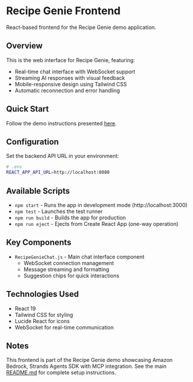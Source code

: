 # Recipe Genie Frontend

React-based frontend for the Recipe Genie demo application.

## Overview

This is the web interface for Recipe Genie, featuring:
- Real-time chat interface with WebSocket support
- Streaming AI responses with visual feedback
- Mobile-responsive design using Tailwind CSS
- Automatic reconnection and error handling

## Quick Start
Follow the demo instructions presented [here](../README.md).

## Configuration

Set the backend API URL in your environment:

```bash
# .env
REACT_APP_API_URL=http://localhost:8080
```

## Available Scripts

- `npm start` - Runs the app in development mode (http://localhost:3000)
- `npm test` - Launches the test runner
- `npm run build` - Builds the app for production
- `npm run eject` - Ejects from Create React App (one-way operation)

## Key Components

- `RecipeGenieChat.js` - Main chat interface component
  - WebSocket connection management
  - Message streaming and formatting
  - Suggestion chips for quick interactions

## Technologies Used

- React 19
- Tailwind CSS for styling
- Lucide React for icons
- WebSocket for real-time communication

## Notes

This frontend is part of the Recipe Genie demo showcasing Amazon Bedrock, Strands Agents SDK with MCP integration. See the main [README.md](../README.md) for complete setup instructions.